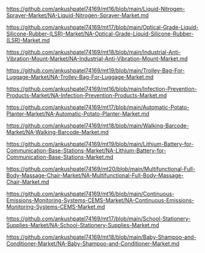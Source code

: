 <p><a href="https://github.com/ankushpatel74169/mt16/blob/main/Liquid-Nitrogen-Sprayer-Market/NA-Liquid-Nitrogen-Sprayer-Market.md">https://github.com/ankushpatel74169/mt16/blob/main/Liquid-Nitrogen-Sprayer-Market/NA-Liquid-Nitrogen-Sprayer-Market.md</a></p><p><a href="https://github.com/ankushpatel74169/mt17/blob/main/Optical-Grade-Liquid-Silicone-Rubber-(LSR)-Market/NA-Optical-Grade-Liquid-Silicone-Rubber-(LSR)-Market.md">https://github.com/ankushpatel74169/mt17/blob/main/Optical-Grade-Liquid-Silicone-Rubber-(LSR)-Market/NA-Optical-Grade-Liquid-Silicone-Rubber-(LSR)-Market.md</a></p><p><a href="https://github.com/ankushpatel74169/mt18/blob/main/Industrial-Anti-Vibration-Mount-Market/NA-Industrial-Anti-Vibration-Mount-Market.md">https://github.com/ankushpatel74169/mt18/blob/main/Industrial-Anti-Vibration-Mount-Market/NA-Industrial-Anti-Vibration-Mount-Market.md</a></p><p><a href="https://github.com/ankushpatel74169/mt19/blob/main/Trolley-Bag-For-Luggage-Market/NA-Trolley-Bag-For-Luggage-Market.md">https://github.com/ankushpatel74169/mt19/blob/main/Trolley-Bag-For-Luggage-Market/NA-Trolley-Bag-For-Luggage-Market.md</a></p><p><a href="https://github.com/ankushpatel74169/mt16/blob/main/Infection-Prevention-Products-Market/NA-Infection-Prevention-Products-Market.md">https://github.com/ankushpatel74169/mt16/blob/main/Infection-Prevention-Products-Market/NA-Infection-Prevention-Products-Market.md</a></p><p><a href="https://github.com/ankushpatel74169/mt17/blob/main/Automatic-Potato-Planter-Market/NA-Automatic-Potato-Planter-Market.md">https://github.com/ankushpatel74169/mt17/blob/main/Automatic-Potato-Planter-Market/NA-Automatic-Potato-Planter-Market.md</a></p><p><a href="https://github.com/ankushpatel74169/mt18/blob/main/Walking-Barcode-Market/NA-Walking-Barcode-Market.md">https://github.com/ankushpatel74169/mt18/blob/main/Walking-Barcode-Market/NA-Walking-Barcode-Market.md</a></p><p><a href="https://github.com/ankushpatel74169/mt19/blob/main/Lithium-Battery-for-Communication-Base-Stations-Market/NA-Lithium-Battery-for-Communication-Base-Stations-Market.md">https://github.com/ankushpatel74169/mt19/blob/main/Lithium-Battery-for-Communication-Base-Stations-Market/NA-Lithium-Battery-for-Communication-Base-Stations-Market.md</a></p><p><a href="https://github.com/ankushpatel74169/mt20/blob/main/Multifunctional-Full-Body-Massage-Chair-Market/NA-Multifunctional-Full-Body-Massage-Chair-Market.md">https://github.com/ankushpatel74169/mt20/blob/main/Multifunctional-Full-Body-Massage-Chair-Market/NA-Multifunctional-Full-Body-Massage-Chair-Market.md</a></p><p><a href="https://github.com/ankushpatel74169/mt16/blob/main/Continuous-Emissions-Monitoring-Systems-CEMS-Market/NA-Continuous-Emissions-Monitoring-Systems-CEMS-Market.md">https://github.com/ankushpatel74169/mt16/blob/main/Continuous-Emissions-Monitoring-Systems-CEMS-Market/NA-Continuous-Emissions-Monitoring-Systems-CEMS-Market.md</a></p><p><a href="https://github.com/ankushpatel74169/mt17/blob/main/School-Stationery-Supplies-Market/NA-School-Stationery-Supplies-Market.md">https://github.com/ankushpatel74169/mt17/blob/main/School-Stationery-Supplies-Market/NA-School-Stationery-Supplies-Market.md</a></p><p><a href="https://github.com/ankushpatel74169/mt18/blob/main/Baby-Shampoo-and-Conditioner-Market/NA-Baby-Shampoo-and-Conditioner-Market.md">https://github.com/ankushpatel74169/mt18/blob/main/Baby-Shampoo-and-Conditioner-Market/NA-Baby-Shampoo-and-Conditioner-Market.md</a></p>
